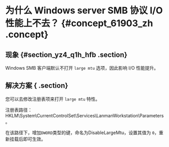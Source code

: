 # 为什么 Windows server SMB 协议 I/O 性能上不去？ {#concept_61903_zh .concept}

## 现象 {#section_yz4_q1h_hfb .section}

Windows SMB 客户端默认不打开 `large mtu` 选项，因此影响 I/O 性能提升。

## 解决方案 { .section}

您可以去修改注册表项来打开 `large mtu` 特性。

注册表路径： HKLM\\System\\CurrentControlSet\\Services\\LanmanWorkstation\\Parameters 。

在该路径下，增加`DWORD`类型的键，命名为DisableLargeMtu，设置其值为 `0`，重新挂载后即可生效。

